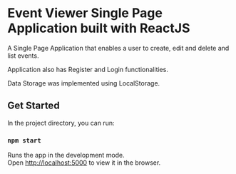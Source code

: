 # Event Viewer Single Page Application built with ReactJS

A Single Page Application that enables a user to create, edit and delete and list events.

Application also has Register and Login functionalities.

Data Storage was implemented using LocalStorage.

## Get Started

In the project directory, you can run:

### `npm start`

Runs the app in the development mode.\
Open [http://localhost:5000](http://localhost:5000) to view it in the browser.
